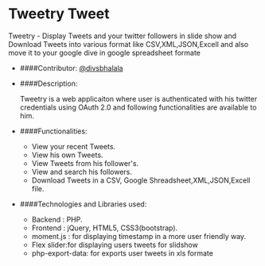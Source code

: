 # Tweetry Tweet

Tweetry - Display Tweets and your twitter followers in slide show  and  Download Tweets into various format like CSV,XML,JSON,Excell and also move it to your google dive in google spreadsheet formate

* ####Contributor: [@divsbhalala](https://github.com/divsbhalala)

* ####Description:  

   Tweetry is a web applicaiton where user is authenticated with his twitter credentials using OAuth 2.0 and     following functionalities are available to him.
 
* ####Functionalities:  
	* View your recent Tweets.
	* View his own Tweets.
	* View Tweets from his follower's.
	* View and search his followers.
	* Download Tweets in a CSV, Google Shreadsheet,XML,JSON,Excell file.

* ####Technologies and Libraries used:
	*	Backend : PHP.
	*	Frontend : jQuery, HTML5, CSS3(bootstrap).
	*	moment.js : for displaying timestamp in a more user friendly way.
	*	Flex slider:for displaying users tweets for slidshow
	*	php-export-data: for exports user tweets in xls formate
